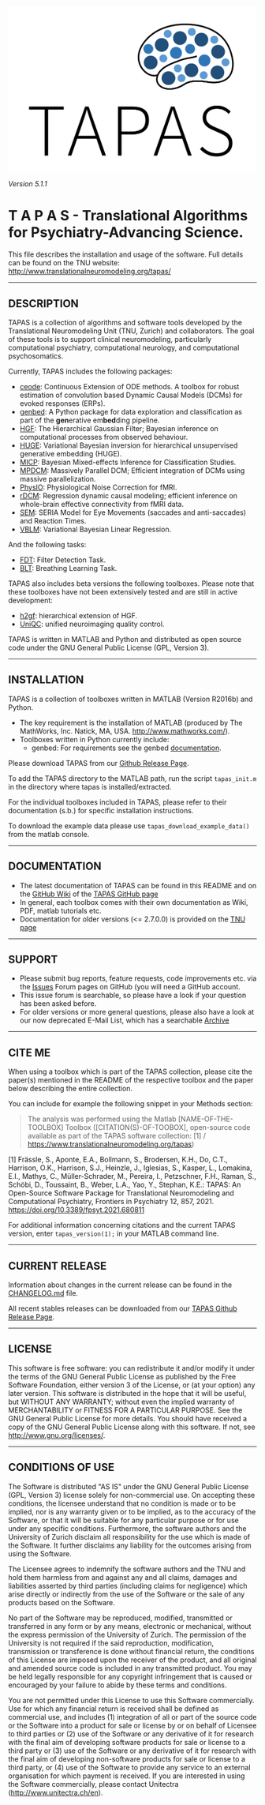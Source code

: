 ![TAPAS Logo](misc/TapasLogo.png?raw=true "TAPAS Logo")

*Version 5.1.1*

T  A  P  A  S - Translational Algorithms for Psychiatry-Advancing Science.
========================================================================

This file describes the installation and usage of the software.
Full details can be found on the TNU website:
                 http://www.translationalneuromodeling.org/tapas/


-----------
DESCRIPTION
-----------

TAPAS is a collection of algorithms and software tools developed by the
Translational Neuromodeling Unit (TNU, Zurich) and collaborators. The goal of
these tools is to support clinical neuromodeling, particularly computational
psychiatry, computational neurology, and computational psychosomatics.

Currently, TAPAS includes the following packages:

- [ceode](ceode/README.md): Continuous Extension of ODE methods. A toolbox for robust estimation of convolution based Dynamic Causal Models (DCMs) for evoked responses (ERPs). 
- [genbed](genbed/README.md): A Python package for data exploration and classification as part of the **gen**erative em**bed**ding pipeline.
- [HGF](HGF/README.md): The Hierarchical Gaussian Filter; Bayesian inference
  on computational processes from observed behaviour.
- [HUGE](huge/README.md): Variational Bayesian inversion for hierarchical
unsupervised generative embedding (HUGE).
- [MICP](MICP/Readme%20for%20MATLAB.pdf): Bayesian Mixed-effects Inference for Classification Studies.
- [MPDCM](mpdcm/README.md): Massively Parallel DCM; Efficient integration of DCMs using massive parallelization.
- [PhysIO](PhysIO/README.md): Physiological Noise Correction for fMRI.
- [rDCM](rDCM/README.md): Regression dynamic causal modeling; efficient inference on whole-brain effective connectivity from fMRI data.
- [SEM](sem/README.md): SERIA Model for Eye Movements (saccades and anti-saccades) and Reaction Times.
- [VBLM](VBLM/README.txt): Variational Bayesian Linear Regression.

And the following tasks:
- [FDT](task/FDT/README.md): Filter Detection Task.
- [BLT](task/BLT/README.md): Breathing Learning Task.


TAPAS also includes beta versions the following toolboxes. Please note that these toolboxes have not been extensively tested and are still in active development:
- [h2gf](h2gf/README.md): hierarchical extension of HGF.
- [UniQC](UniQC/README.md): unified neuroimaging quality control.


TAPAS is written in MATLAB and Python and distributed as open source code under
the GNU General Public License (GPL, Version 3).


------------
INSTALLATION
------------

TAPAS is a collection of toolboxes written in MATLAB (Version R2016b) and Python. 
- The key requirement is the installation of MATLAB (produced by The MathWorks, Inc.
Natick, MA, USA. http://www.mathworks.com/). 
- Toolboxes written in Python currently include: 
    - genbed: For requirements see the genbed [documentation](genbed/README.md).

Please download TAPAS from our
[Github Release Page](https://github.com/translationalneuromodeling/tapas/releases).

To add the TAPAS directory to the MATLAB path, run the script `tapas_init.m` in
the directory where tapas is installed/extracted.

For the individual toolboxes included in TAPAS, please refer to their
documentation (s.b.) for specific installation instructions.

To download the example data please use `tapas_download_example_data()` from
the matlab console.

-------------
DOCUMENTATION
-------------

- The latest documentation of TAPAS can be found in this README and on the
  [GitHub Wiki](https://github.com/translationalneuromodeling/tapas/wiki) of the
  [TAPAS GitHub page](https://github.com/translationalneuromodeling/tapas)
- In general, each toolbox comes with their own documentation as Wiki, PDF,
  matlab tutorials etc.
- Documentation for older versions (<= 2.7.0.0) is provided on the
  [TNU page](https://www.tnu.ethz.ch/de/software/tapas/documentations)


-------
SUPPORT
-------

- Please submit bug reports, feature requests, code improvements etc. via the
  [Issues](https://github.com/translationalneuromodeling/tapas/issues) Forum pages
  on GitHub (you will need a GitHub account.
- This issue forum is searchable, so please have a look if your question has
  been asked before.
- For older versions or more general questions, please also have a look at our
  now deprecated E-Mail List, which has a searchable [Archive](https://sympa.ethz.ch/sympa/arc/tapas)


-------
CITE ME
-------

When using a toolbox which is part of the TAPAS collection, please cite the paper(s) mentioned in the README of the respective toolbox and the paper below describing the entire collection.

You can include for example the following snippet in your Methods section:

> The analysis was performed using the Matlab [NAME-OF-THE-TOOLBOX] Toolbox ([CITATION(S)-OF-TOOBOX], open-source code available as part of the TAPAS software collection: [1] / https://www.translationalneuromodeling.org/tapas)

[1] Frässle, S., Aponte, E.A., Bollmann, S., Brodersen, K.H., Do, C.T., Harrison, O.K., Harrison, S.J., Heinzle, J., Iglesias, S., Kasper, L., Lomakina, E.I., Mathys, C., Müller-Schrader, M., Pereira, I., Petzschner, F.H., Raman, S., Schöbi, D., Toussaint, B., Weber, L.A., Yao, Y., Stephan, K.E.: TAPAS: An Open-Source Software Package for Translational Neuromodeling and Computational Psychiatry, Frontiers in Psychiatry 12, 857, 2021. https://doi.org/10.3389/fpsyt.2021.680811

For additional information concerning citations and the current TAPAS version, enter `tapas_version(1);` in your MATLAB command line.

---------------
CURRENT RELEASE
---------------

Information about changes in the current release can be found in the [CHANGELOG.md](CHANGELOG.md)
file.

All recent stables releases can be downloaded from our
[TAPAS Github Release Page](https://github.com/translationalneuromodeling/tapas/releases).


-------
LICENSE
-------

This software is free software: you can redistribute it and/or modify it under the terms of the GNU General Public License as published by the Free Software Foundation, either version 3 of the License, or (at your option) any later version. This software is distributed in the hope that it will be useful, but WITHOUT ANY WARRANTY; without even the implied warranty of MERCHANTABILITY or FITNESS FOR A PARTICULAR PURPOSE. See the GNU General Public License for more details. You should have received a copy of the GNU General Public License along with this software. If not, see http://www.gnu.org/licenses/.


------------------
CONDITIONS OF USE
------------------

The Software is distributed "AS IS" under the GNU General Public License (GPL, Version 3) license solely for non-commercial use.  On accepting these conditions, the licensee understand that no condition is made or to be implied, nor is any warranty given or to be implied, as to the accuracy of the Software, or that it will be suitable for any particular purpose or for use under any specific conditions. Furthermore, the software authors and the University of Zurich disclaim all responsibility for the use which is made of the Software. It further disclaims any liability for the outcomes arising from using the Software.

The Licensee agrees to indemnify the software authors and the TNU and hold them harmless from and against any and all claims, damages and liabilities asserted by third parties (including claims for negligence) which arise directly or indirectly from the use of the Software or the sale of any products based on the Software.

No part of the Software may be reproduced, modified, transmitted or transferred in any form or by any means, electronic or mechanical, without the express permission of the University of Zurich. The permission of the University is not required if the said reproduction, modification, transmission or transference is done without financial return, the conditions of this License are imposed upon the receiver of the product, and all original and amended source code is included in any transmitted product. You may be held legally responsible for any copyright infringement that is caused or encouraged by your failure to abide by these terms and conditions.

You are not permitted under this License to use this Software commercially. Use for which any financial return is received shall be defined as commercial use, and includes (1) integration of all or part of the source code or the Software into a product for sale or license by or on behalf of Licensee to third parties or (2) use of the Software or any derivative of it for research with the final aim of developing software products for sale or license to a third party or (3) use of the Software or any derivative of it for research with the final aim of developing non-software products for sale or license to a third party, or (4) use of the Software to provide any service to an external organisation for which payment is received. If you are interested in using the Software commercially, please contact Unitectra (http://www.unitectra.ch/en).

